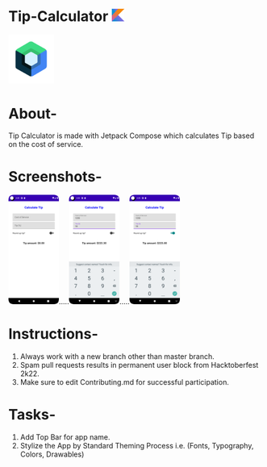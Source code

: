 # Tip-Calculator  <img src="Images/Kotlin_Icon.png" width="25">
<img src="Images/jc_logo.png" width="90">

# About-
Tip Calculator is made with Jetpack Compose which calculates Tip based on the cost of service.

# Screenshots-
<img src="Images/tip_calculator_01.png" width="100">.....<img src="Images/tip_calculator_02.png" width="100">.....<img src="Images/tip_calculator_03.png" width="100">



# Instructions-
1. Always work with a new branch other than master branch.
2. Spam pull requests results in permanent user block from Hacktoberfest 2k22.
3. Make sure to edit Contributing.md for successful participation.

# Tasks-
1. Add Top Bar for app name.
2. Stylize the App by Standard Theming Process i.e. (Fonts, Typography, Colors, Drawables)
